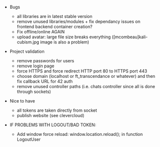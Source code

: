 - Bugs

  - all libraries are in latest stable version
  - remove unused libraries/modules + fix dependancy issues on frontend backend container creation?
  - Fix offline/online AGAIN
  - upload avatar: large file size breaks everything ([mcombeau]kali-cubism.jpg image is also a problem)

- Project validation

  - remove passwords for users
  - remove login page
  - force HTTPS and force redirect HTTP port 80 to HTTPS port 443
  - choose domain (localhost or ft_transcendance or whatever) and then fix callback URL for 42 auth
  - remove unused controller paths (i.e. chats controller since all is done through sockets)

- Nice to have

  - all tokens are taken directly from socket
  - publish website (see clevercloud)

- IF PROBLEMS WITH LOGOUT/BAD TOKEN:
  - Add window force reload: window.location.reload(); in function LogoutUser
